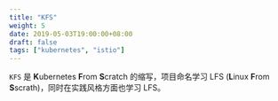```yaml
---
title: "KFS"
weight: 5
date: 2019-05-03T19:00:00+08:00
draft: false
tags: ["kubernetes", "istio"]
---
```


`KFS` 是 **K**ubernetes **F**rom **S**cratch 的缩写，项目命名学习
LFS (**L**inux **F**rom **S**scrath)，同时在实践风格方面也学习 LFS。
